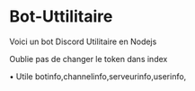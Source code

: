 # Bot-Uttilitaire
Voici un bot Discord Utilitaire en Nodejs 

Oublie pas de changer le token dans  index


• Utile
botinfo,channelinfo,serveurinfo,userinfo,
